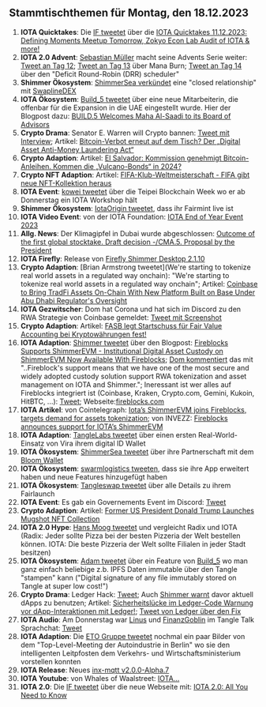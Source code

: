 ## Stammtischthemen für Montag, den 18.12.2023

1. **IOTA Quicktakes**: Die [IF tweetet](https://x.com/iota/status/1734151136016224636?s=20) über die [IOTA Quicktakes 11.12.2023: Defining Moments Meetup Tomorrow, Zokyo Econ Lab Audit of IOTA & more!](https://www.youtube.com/watch?v=6gkV4lvpebQ)
2. **IOTA 2.0 Advent**: [Sebastian Müller](https://twitter.com/NaitsabesMue) macht seine Advents Serie weiter: [Tweet an Tag 12](https://x.com/NaitsabesMue/status/1734469844026757121?s=20); [Tweet an Tag 13](https://x.com/NaitsabesMue/status/1734839457365274688?s=20) über Mana Burn; [Tweet an Tag 14](https://x.com/NaitsabesMue/status/1735202387353022711?s=20) über den "Deficit Round-Robin (DRR) scheduler"
3. **Shimmer Ökosystem**: [ShimmerSea verkündet](https://x.com/ShimmerSeaDEX/status/1734475673618841674?s=20) eine "closed relationship" mit [SwaplineDEX](https://twitter.com/SwaplineDEX)
4. **IOTA Ökosystem**: [Build_5 tweetet](https://x.com/build5tech/status/1734453620152881420?s=20) über eine neue Mitarbeiterin, die offenbar für die Expansion in die UAE eingestellt wurde. Hier der Blogpost dazu: [BUILD.5 Welcomes Maha Al-Saadi to its Board of Advisors](https://build5.com/blog/maha-alsaadi/)
5. **Crypto Drama**: Senator E. Warren will Crypto bannen: [Tweet mit Interview](https://x.com/BTC_Archive/status/1734568836811157945?s=20); Artikel: [Bitcoin-Verbot erneut auf dem Tisch? Der „Digital Asset Anti-Money Laundering Act“](https://www.blocktrainer.de/bitcoin-verbot-erneut-auf-dem-tisch-der-digital-asset-anti-money-laundering-act/)
6. **Crypto Adaption**: Artikel: [El Salvador: Kommission genehmigt Bitcoin-Anleihen. Kommen die „Vulcano-Bonds“ in 2024?](https://www.blocktrainer.de/el-salvador-genehmigt-bitcoin-anleihen-vulcano-bonds-2024/)
7. **Crypto NFT Adaption**: Artikel: [FIFA-Klub-Weltmeisterschaft - FIFA gibt neue NFT-Kollektion heraus](https://www.btc-echo.de/schlagzeilen/fifa-neue-nft-kollektion-anlaesslich-der-klub-weltmeisterschaft-175934/)
8. **IOTA Event**: [kowei tweetet](https://x.com/kowei1995/status/1734524648359084196?s=20) über die Teipei Blockchain Week wo er ab Donnerstag ein IOTA Workshop hält
9. **Shimmer Ökosystem**: [IotaOrigin tweetet](https://x.com/origin_iota/status/1723339045546176739?s=20), dass ihr Fairmint live ist
10. **IOTA Video Event**: von der IOTA Foundation: [IOTA End of Year Event 2023](https://www.youtube.com/watch?v=HcGrSx3GLnE)
11. **Allg. News**: Der Klimagipfel in Dubai wurde abgeschlossen: [Outcome of the first global stocktake. Draft decision -/CMA.5. Proposal by the President](https://unfccc.int/documents/636608)
12. **IOTA Firefly**: Release von [Firefly Shimmer Desktop 2.1.10](https://github.com/iotaledger/firefly/releases/tag/desktop-shimmer-2.1.10)
13. **Crypto Adaption**: [Brian Armstrong tweetet](We're starting to tokenize real world assets in a regulated way onchain): "We're starting to tokenize real world assets in a regulated way onchain"; Artikel: [Coinbase to Bring TradFi Assets On-Chain With New Platform Built on Base Under Abu Dhabi Regulator's Oversight](https://www.coindesk.com/business/2023/12/12/coinbase-debuts-rwa-platform-built-on-base-under-abu-dhabi-regulators-oversight/?utm_medium=social&utm_content=editorial&utm_campaign=coindesk_main&utm_term=organic&utm_source=twitter)
14. **IOTA Gezwitscher**: Dom hat Corona und hat sich im Discord zu den RWA Strategie von Coinbase gemeldet: [Tweet mit Screenshot](https://x.com/Vrom14286662/status/1734942181310255599?s=20)
15. **Crypto Adaption**: Artikel: [FASB legt Startschuss für Fair Value Accounting bei Kryptowährungen fest!](https://www.blocktrainer.de/fasb-fair-value-accounting-kryptowaehrungen/)
16. **IOTA Adaption**: [Shimmer tweetet](https://x.com/shimmernet/status/1734982521039835338?s=20) über den Blogpost: [Fireblocks Supports ShimmerEVM - Institutional Digital Asset Custody on ShimmerEVM Now Available With Fireblocks](https://blog.shimmer.network/fireblocks-supports-shimmerevm/); [Dom kommentiert](https://x.com/DomSchiener/status/1734985986180813110?s=20) das mit "..Fireblock's support means that we have one of the most secure and widely adopted custody solution support RWA tokenization and asset management on IOTA and Shimmer."; Ineressant ist wer alles auf Fireblocks integriert ist (Coinbase, Kraken, Crypto.com, Gemini, Kukoin, HitBTC, ...): [Tweet](https://x.com/Vrom14286662/status/1735040566071570617?s=20); Webseite:[fireblocks.com](https://www.fireblocks.com/)
17. **IOTA Artikel**: von Cointelegraph: [Iota’s ShimmerEVM joins Fireblocks, targets demand for assets tokenization](https://cointelegraph.com/news/iota-shimmerevm-fireblocks-demand-for-assets-tokenization); von INVEZZ: [Fireblocks announces support for IOTA’s ShimmerEVM](https://invezz.com/news/2023/12/13/fireblocks-announces-support-for-iotas-shimmerevm/)
18. **IOTA Adaption**: [TangleLabs tweetet](https://x.com/Tangle_Labs/status/1734933376581128685?s=20) über einen ersten Real-World-Einsatz von Vira ihrem digital ID Wallet
19. **IOTA Ökosystem**: [ShimmerSea tweetet](https://x.com/ShimmerSeaDEX/status/1734957665695015116?s=20) über ihre Partnerschaft mit dem [Bloom Wallet](https://twitter.com/bloomwalletio)
20. **IOTA Ökosystem**: [swarmlogistics tweeten](https://x.com/SwarmLogistics/status/1734988874613440560?s=20), dass sie ihre App erweitert haben und neue Features hinzugefügt haben
21. **IOTA Ökosystem**: [Tangleswap tweetet](https://x.com/TangleSwap/status/1735006552904355933?s=20) über alle Details zu ihrem Fairlaunch
22. **IOTA Event**: Es gab ein Governements Event im Discord: [Tweet](https://x.com/shimmernet/status/1735011712200245619?s=20)
23. **Crypto Adaption**: Artikel: [Former US President Donald Trump Launches Mugshot NFT Collection](https://coinmarketcap.com/academy/article/former-us-president-donald-trump-launches-mugshot-nft-collection)
24. **IOTA 2.0 Hype**: [Hans Moog tweetet](https://x.com/hus_qy/status/1735110809359949887?s=20) und vergleicht Radix und IOTA (Radix: Jeder sollte Pizza bei der besten Pizzeria der Welt bestellen können. IOTA: Die beste Pizzeria der Welt sollte Filialen in jeder Stadt besitzen)
25. **IOTA Ökosystem**: [Adam tweetet](https://x.com/adam_unchained/status/1735194650938663351?s=20) über ein Feature von [Build_5](https://twitter.com/build5tech) wo man ganz einfach beliebige z.b. IPFS Daten immutable über den Tangle "stampen" kann ("Digital signature of any file immutably stored on Tangle at super low cost!")
26. **Crypto Drama**: Ledger Hack: [Tweet](https://x.com/RevokeCash/status/1735282669808717958?s=20); Auch [Shimmer warnt](https://x.com/shimmernet/status/1735291188465311871?s=20) davor aktuell dApps zu benutzen; Artikel: [Sicherheitslücke im Ledger-Code Warnung vor dApp-Interaktionen mit Ledger!](https://www.btc-echo.de/schlagzeilen/sicherheitsluecke-im-ledger-code-176080/); [Tweet von Ledger über den Fix](https://x.com/Ledger/status/1735298142118072512?s=20) 
27. **IOTA Audio**: Am Donnerstag war [Linus](https://twitter.com/LinusNaumann) und [FinanzGoblin](https://twitter.com/finanzgoblin) im Tangle Talk Sprachchat: [Tweet](https://x.com/tangle_talk/status/1735260962075050201?s=20)
28. **IOTA Adaption**: Die [ETO Gruppe tweetet](https://x.com/EtoGruppe/status/1735230670274793844?s=20) nochmal ein paar Bilder von dem "Top-Level-Meeting der Autoindustrie in Berlin" wo sie den intelligenten Leitpfosten dem Verkehrs- und Wirtschaftsministerium vorstellen konnten
29. **IOTA Release**: Neues [inx-mqtt v2.0.0-Alpha.7](https://github.com/iotaledger/inx-mqtt/releases/tag/v2.0.0-alpha.7)
30. **IOTA Youtube**: von Whales of Waalstreet: [IOTA...](https://www.youtube.com/embed/y6MKF6OwaqE?autoplay=1&auto_play=true)
31. **IOTA 2.0**: Die [IF tweetet](https://x.com/iota/status/1735298602279325839?s=20) über die neue Webseite mit: [IOTA 2.0: All You Need to Know](https://blog.iota.org/iota-2-0-all-you-need-to-know/)
